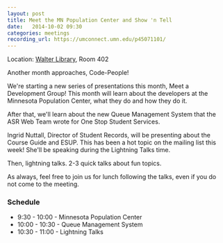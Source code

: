 ```yaml
---
layout: post
title: Meet the MN Population Center and Show 'n Tell
date:   2014-10-02 09:30
categories: meetings
recording_url: https://umconnect.umn.edu/p45071101/
---
```


Location\: [Walter Library](http://campusmaps.umn.edu/tc/map.php?building=042), Room 402

Another month approaches, Code-People!

We're starting a new series of presentations this month, Meet a Development Group! This month will learn about the developers at the Minnesota Population Center, what they do and how they do it.

After that, we'll learn about the new Queue Management System that the ASR Web Team wrote for One Stop Student Services.

Ingrid Nuttall, Director of Student Records, will be presenting about the Course Guide and ESUP.  This has been a hot topic on the mailing list this week! She'll be speaking during the Lightning Talks time.

Then, lightning talks. 2-3 quick talks about fun topics.

As always, feel free to join us for lunch following the talks, even if you do not come to the meeting.

### Schedule

- 9:30   - 10:00  - Minnesota Population Center
- 10:00  - 10:30 - Queue Management System
- 10:30 - 11:00 - Lightning Talks
